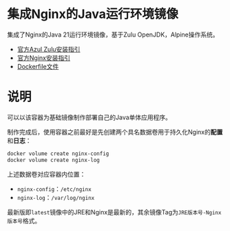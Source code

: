 # 集成Nginx的Java运行环境镜像

集成了Nginx的Java 21运行环境镜像，基于Zulu OpenJDK，Alpine操作系统。

- [官方Azul Zulu安装指引](https://docs.azul.com/core/zulu-openjdk/install/alpine-linux)
- [官方Nginx安装指引](https://nginx.org/en/linux_packages.html#Alpine)
- [Dockerfile文件](https://github.com/swsk33/dockerfiles-repo/blob/master/jre-21-nginx-alpine/latest/Dockerfile)

# 说明

可以以该容器为基础镜像制作部署自己的Java单体应用程序。

制作完成后，使用容器之前最好是先创建两个具名数据卷用于持久化Nginx的**配置**和**日志**：

```bash
docker volume create nginx-config
docker volume create nginx-log
```

上述数据卷对应容器内位置：

- `nginx-config`：`/etc/nginx`
- `nginx-log`：`/var/log/nginx`

最新版即`latest`镜像中的JRE和Nginx是最新的，其余镜像Tag为`JRE版本号-Nginx版本号`格式。